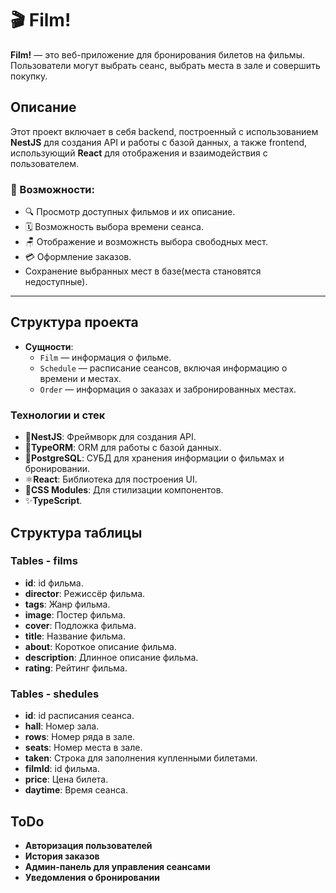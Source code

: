 # 🎬 Film!

**Film!** — это веб-приложение для бронирования билетов на фильмы. Пользователи могут выбрать сеанс, выбрать места в зале и совершить покупку.

## Описание

Этот проект включает в себя backend, построенный с использованием **NestJS** для создания API и работы с базой данных, а также frontend, использующий **React** для отображения и взаимодействия с пользователем.

### 🚀 Возможности:

- 🔍 Просмотр доступных фильмов и их описание.
- 🗓️ Возможность выбора времени сеанса.
- 🪑 Отображение и возможнсть выбора свободных мест.
- 💳 Оформление заказов.
- Сохранение выбранных мест в базе(места становятся недоступные).

---

## Структура проекта
- **Сущности**:
  - `Film` — информация о фильме.
  - `Schedule` — расписание сеансов, включая информацию о времени и местах.
  - `Order` — информация о заказах и забронированных местах.

### Технологии и стек
- 🧠**NestJS**: Фреймворк для создания API.
- 🧱**TypeORM**: ORM для работы с базой данных.
- 🐘**PostgreSQL**: СУБД для хранения информации о фильмах и бронировании.
- ⚛️**React**: Библиотека для построения UI.
- 🎨**CSS Modules**: Для стилизации компонентов.
- ✨**TypeScript**.

## Структура таблицы

### Tables - films
- **id**: id фильма.
- **director**: Режиссёр фильма.
- **tags**: Жанр фильма.
- **image**: Постер фильма.
- **cover**: Подложка фильма.
- **title**: Название фильма.
- **about**: Короткое описание фильма.
- **description**: Длинное описание фильма.
- **rating**: Рейтинг фильма.

### Tables - shedules
- **id**: id расписания сеанса.
- **hall**: Номер зала.
- **rows**: Номер ряда в зале.
- **seats**: Номер места в зале.
- **taken**: Строка для заполнения купленными билетами.
- **filmId**: id фильма.
- **price**: Цена билета.
- **daytime**: Время сеанса.

## ToDo
- **Авторизация пользователей**
- **История заказов**
- **Админ-панель для управления сеансами**
- **Уведомления о бронировании**


